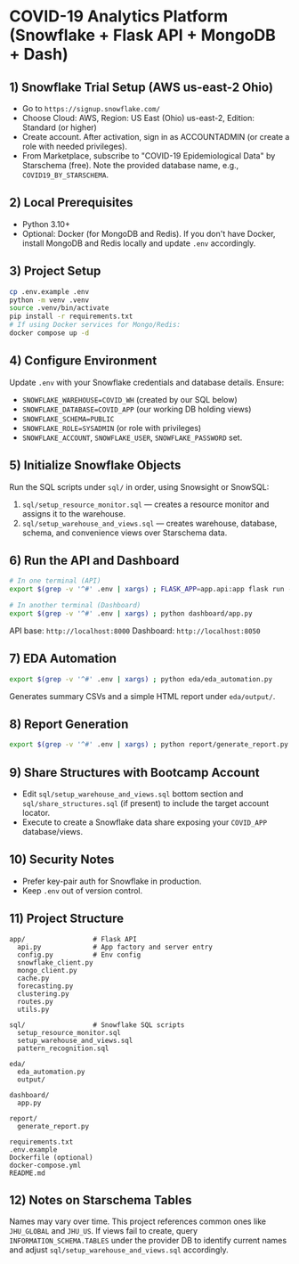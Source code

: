 # COVID-19 Analytics Platform (Snowflake + Flask API + MongoDB + Dash)

## 1) Snowflake Trial Setup (AWS us-east-2 Ohio)
- Go to `https://signup.snowflake.com/`
- Choose Cloud: AWS, Region: US East (Ohio) us-east-2, Edition: Standard (or higher)
- Create account. After activation, sign in as ACCOUNTADMIN (or create a role with needed privileges).
- From Marketplace, subscribe to "COVID-19 Epidemiological Data" by Starschema (free). Note the provided database name, e.g., `COVID19_BY_STARSCHEMA`.

## 2) Local Prerequisites
- Python 3.10+
- Optional: Docker (for MongoDB and Redis). If you don't have Docker, install MongoDB and Redis locally and update `.env` accordingly.

## 3) Project Setup
```bash
cp .env.example .env
python -m venv .venv
source .venv/bin/activate
pip install -r requirements.txt
# If using Docker services for Mongo/Redis:
docker compose up -d
```

## 4) Configure Environment
Update `.env` with your Snowflake credentials and database details. Ensure:
- `SNOWFLAKE_WAREHOUSE=COVID_WH` (created by our SQL below)
- `SNOWFLAKE_DATABASE=COVID_APP` (our working DB holding views)
- `SNOWFLAKE_SCHEMA=PUBLIC`
- `SNOWFLAKE_ROLE=SYSADMIN` (or role with privileges)
- `SNOWFLAKE_ACCOUNT`, `SNOWFLAKE_USER`, `SNOWFLAKE_PASSWORD` set.

## 5) Initialize Snowflake Objects
Run the SQL scripts under `sql/` in order, using Snowsight or SnowSQL:
1. `sql/setup_resource_monitor.sql` — creates a resource monitor and assigns it to the warehouse.
2. `sql/setup_warehouse_and_views.sql` — creates warehouse, database, schema, and convenience views over Starschema data.

## 6) Run the API and Dashboard
```bash
# In one terminal (API)
export $(grep -v '^#' .env | xargs) ; FLASK_APP=app.api:app flask run --host "$API_HOST" --port "$API_PORT"

# In another terminal (Dashboard)
export $(grep -v '^#' .env | xargs) ; python dashboard/app.py
```
API base: `http://localhost:8000`
Dashboard: `http://localhost:8050`

## 7) EDA Automation
```bash
export $(grep -v '^#' .env | xargs) ; python eda/eda_automation.py
```
Generates summary CSVs and a simple HTML report under `eda/output/`.

## 8) Report Generation
```bash
export $(grep -v '^#' .env | xargs) ; python report/generate_report.py --out report/Covid_Project_Report.docx
```

## 9) Share Structures with Bootcamp Account
- Edit `sql/setup_warehouse_and_views.sql` bottom section and `sql/share_structures.sql` (if present) to include the target account locator.
- Execute to create a Snowflake data share exposing your `COVID_APP` database/views.

## 10) Security Notes
- Prefer key-pair auth for Snowflake in production.
- Keep `.env` out of version control.

## 11) Project Structure
```
app/                 # Flask API
  api.py             # App factory and server entry
  config.py          # Env config
  snowflake_client.py
  mongo_client.py
  cache.py
  forecasting.py
  clustering.py
  routes.py
  utils.py

sql/                 # Snowflake SQL scripts
  setup_resource_monitor.sql
  setup_warehouse_and_views.sql
  pattern_recognition.sql

eda/
  eda_automation.py
  output/

dashboard/
  app.py

report/
  generate_report.py

requirements.txt
.env.example
Dockerfile (optional)
docker-compose.yml
README.md
```

## 12) Notes on Starschema Tables
Names may vary over time. This project references common ones like `JHU_GLOBAL` and `JHU_US`. If views fail to create, query `INFORMATION_SCHEMA.TABLES` under the provider DB to identify current names and adjust `sql/setup_warehouse_and_views.sql` accordingly.